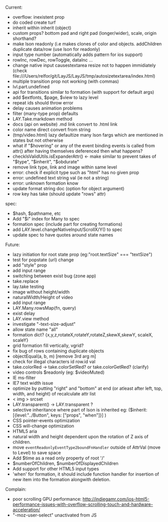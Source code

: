 
Current:
  - overflow: inexistent prop
  - do coded create turf
  - inherit within inherit (object)
  - custom props? bottom pad and right pad (longer/wider), scale, origin shorthand?
  - make lson readonly (i.e makes clones of color and objects.
    addChildren duplicate data/row (use lson for readonly)
  - input type number (automatically adds pattern for ios support)
  - rowInc, rowDec, rowToggle, dataInc ...
  - change native input causestextarea resize not to happen immidiately (check file:///Users/relfor/git/LayJS/LayJS/tmp/autosizetextarea/index.html)
  - multiple transition prop not working (with commas)
  - lvl.part.undefined
  - api for transitions similar to formation (with support for default args)
  - add $extfonts, $page, $view to lazy level
  - repeat ids should throw error
  - delay causes animation problems
  - filter (many-type prop) defaults
  - LAY.Take.markdown method
  - docs (api on website) .md link convert to .html link
  - color name direct convert from string
  - (tmp/video.html) lazy defaultize many lson fargs which are mentioned in states but not otherwise
  - what if "$hovering" or any of the event binding events
    is called from attr() after having themselves deferenced
    then what happens?
  - checkIsValidUtils.isExpanderAttr() <- make similar to prevent takes of "$type", "$inherit", "$obdurate"
  - remove link type, link and image within same level
  - error: check if explicit type such as "html" has no given prop
  - error: undefined text string val (ie not a string)
  - error: unknown formation know
  - update format string doc (option for object argument)
  - row key has take (should update "rows" attr)

  spec:
  - $hash, $pathname, etc
  - Add "$i" index for Many to spec
  - formation spec (include part for creating formations)
  - add LAY.level.changeNativeInput/ScrollX/Y() to spec
  - update spec to have quotes around state names

Future:
  - lazy initiation for root state prop
    (eg:"root.textSize" === "textSize")
  - test for popstate (url) change
  - add "style" prop
  - add input range
  - switching between exist bug (zone app)
  - take.replace
  - lay.take testing
  - image without height/width
  - naturalWidth/Height of video
  - add input range
  - LAY.Many.rowsMap(fn, query)
  - exist delay
  - LAY.view method
  - investigate "-text-size-adjust"
  - allow state name "all"
  - formation dict? {x,y,z,rotateX,rotateY,rotateZ,skewX,skewY, scaleX, scaleY}
  - grid formation fill vertically, vgrid?
  - fix bug of rows containing duplicate objects
  - objectEqual(a, b, m) [remove 3rd arg m]
  - check for illegal characters id row.id val
  - take.colorRed -> take.colorSetRed? or take.colorGetRed? (clarify)
  - video controls $readonly (eg: $videoMuted)
  - IE ms-filter
  - IE7 text width issue
  - optimize by putting "right" and "bottom" at end (or atleast after left, top, width, and height) of recalculate attr list
  - < img > srcset
  - LAY.transparent() -> LAY.transparent ?
  - selective inheritance where part of lson is inherited
    eg: ($inherit: [{level:"../Button", keys: ["props", "when"]}] )
  - CSS pointer-events optimization
  - CSS will-change optimization
  - HTML5 aria
  - natural width and height dependent upon the rotation of Z axis of children.
  - move `eventReadonlyEventType2boundFnHandler` outside of AttrVal (move to Level) to save space
  - Add $time as a read only property of root '/'
  - $numberOfChildren, $numberOfDisplayedChildren
  - Add support for other HTML5 input types
  - 'when' for formation, it should include function handler for insertion of new item into the formation alongwith deletion.

Complain:
  - poor scrolling GPU performance: http://indiegamr.com/ios-html5-performance-issues-with-overflow-scrolling-touch-and-hardware-acceleration/
  - "-moz-user-select" unactivated from JS
